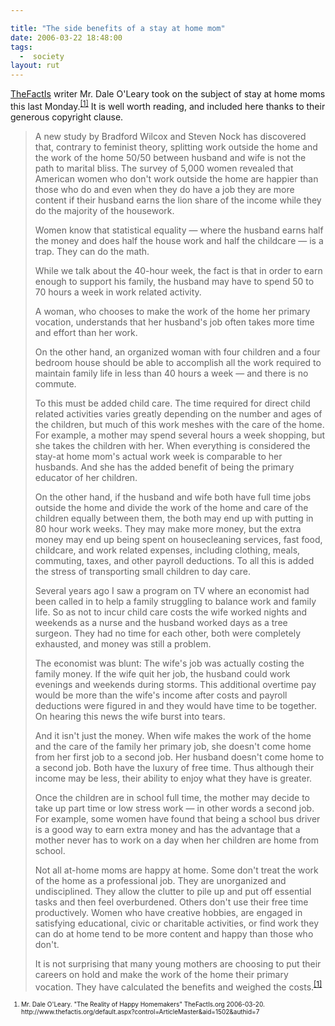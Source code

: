 ```yaml
---

title: "The side benefits of a stay at home mom"
date: 2006-03-22 18:48:00
tags:
  -  society
layout: rut
---
```



<p><a href="http://www.thefactis.org">TheFactIs</a> writer Mr. Dale O'Leary took on the subject of stay at home moms this last Monday.<sup><a href="http://www.thefactis.org/default.aspx?control=ArticleMaster&aid=1502&authid=7" title="The Reality of Happy Homemakers">[1]</a></sup> It is well worth reading, and included here thanks to their generous copyright clause.</p>  <blockquote><p>A new study by Bradford Wilcox and Steven Nock has discovered that, contrary to feminist theory, splitting work outside the home and the work of the home 50/50 between husband and wife is not the path to marital bliss. The survey of 5,000 women revealed that American women who don't work outside the home are happier than those who do and even when they do have a job they are more content if their husband earns the lion share of the income while they do the majority of the housework.</p>  <p>Women know that statistical equality — where the husband earns half the money and does half the house work and half the childcare — is a trap. They can do the math.</p>  <p>While we talk about the 40-hour week, the fact is that in order to earn enough to support his family, the husband may have to spend 50 to 70 hours a week in work related activity.</p>  <p>A woman, who chooses to make the work of the home her primary vocation, understands that her husband's job often takes more time and effort than her work.</p>  <p>On the other hand, an organized woman with four children and a four bedroom house should be able to accomplish all the work required to maintain family life in less than 40 hours a week — and there is no commute.</p>  <p>To this must be added child care. The time required for direct child related activities varies greatly depending on the number and ages of the children, but much of this work meshes with the care of the home. For example, a mother may spend several hours a week shopping, but she takes the children with her. When everything is considered the stay-at home mom's actual work week is comparable to her husbands. And she has the added benefit of being the primary educator of her children. </p>  <p>On the other hand, if the husband and wife both have full time jobs outside the home and divide the work of the home and care of the children equally between them, the both may end up with putting in 80 hour work weeks. They may make more money, but the extra money may end up being spent on housecleaning services, fast food, childcare, and work related expenses, including clothing, meals, commuting, taxes, and other payroll deductions. To all this is added the stress of transporting small children to day care.</p>  <p>Several years ago I saw a program on TV where an economist had been called in to help a family struggling to balance work and family life. So as not to incur child care costs the wife worked nights and weekends as a nurse and the husband worked days as a tree surgeon. They had no time for each other, both were completely exhausted, and money was still a problem.</p>  <p>The economist was blunt: The wife's job was actually costing the family money. If the wife quit her job, the husband could work evenings and weekends during storms. This additional overtime pay would be more than the wife's income after costs and payroll deductions were figured in and they would have time to be together. On hearing this news the wife burst into tears.</p>  <p>And it isn't just the money. When wife makes the work of the home and the care of the family her primary job, she doesn't come home from her first job to a second job. Her husband doesn't come home to a second job. Both have the luxury of free time. Thus although their income may be less, their ability to enjoy what they have is greater.</p>  <p>Once the children are in school full time, the mother may decide to take up part time or low stress work — in other words a second job. For example, some women have found that being a school bus driver is a good way to earn extra money and has the advantage that a mother never has to work on a day when her children are home from school.</p>  <p>Not all at-home moms are happy at home. Some don't treat the work of the home as a professional job. They are unorganized and undisciplined. They allow the clutter to pile up and put off essential tasks and then feel overburdened. Others don't use their free time productively. Women who have creative hobbies, are engaged in satisfying educational, civic or charitable activities, or find work they can do at home tend to be more content and happy than those who don't.</p>  <p>It is not surprising that many young mothers are choosing to put their careers on hold and make the work of the home their primary vocation. They have calculated the benefits and weighed the costs.<sup><a href="http://www.thefactis.org/default.aspx?control=ArticleMaster&aid=1502&authid=7" title="The Reality of Happy Homemakers">[1]</a></sup></p></blockquote>  <font size="-2"><ol><font size="-2"><li><font size="-2">Mr. Dale O'Leary.  "The Reality of Happy Homemakers" TheFactIs.org 2006-03-20. http://www.thefactis.org/default.aspx?control=ArticleMaster&aid=1502&authid=7 </font></li></font></ol></font>

